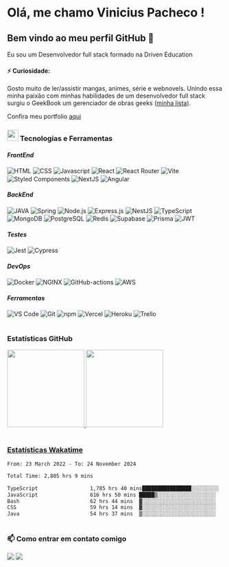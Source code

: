 # Olá, me chamo Vinicius Pacheco !

## Bem vindo ao meu perfil GitHub 👋

Eu sou um Desenvolvedor full stack formado na Driven Education

#### ⚡ Curiosidade:

Gosto muito de ler/assistir mangas, animes, série e webnovels. Unindo essa minha paixão com minhas habilidades de um desenvolvedor full stack surgiu o GeekBook um gerenciador de obras geeks ([minha lista](https://geek-book.vercel.app/shared/xPqn2OxDl)).

Confira meu portfolio [aqui](https://portfolio-thvinicius.vercel.app/)

### <img width="26" src="https://media1.giphy.com/media/IauL6LvGNlT3ffhcqq/giphy.gif"> Tecnologias e Ferramentas

#### _FrontEnd_

<div>
  <img align="center" title="HTML" alt="HTML" src="https://img.shields.io/badge/html5-%23E34F26.svg?style=for-the-badge&logo=html5&logoColor=white" />
  <img align="center" title="CSS" alt="CSS" src="https://img.shields.io/badge/css3-%231572B6.svg?style=for-the-badge&logo=css3&logoColor=white" />
  <img align="center" title="Javascript" alt="Javascript" src="https://img.shields.io/badge/javascript-%23323330.svg?style=for-the-badge&logo=javascript&logoColor=%23F7DF1E" />
  <img align="center" title="React" alt="React" src="https://img.shields.io/badge/react-%2320232a.svg?style=for-the-badge&logo=react&logoColor=%2361DAFB" />
  <img align="center" title="React Router" alt="React Router" src="https://img.shields.io/badge/React_Router-CA4245?style=for-the-badge&logo=react-router&logoColor=white" />
  <img align="center" title="Vite" alt="Vite" src="https://img.shields.io/badge/vite-%23646CFF.svg?style=for-the-badge&logo=vite&logoColor=white" />
  <img align="center" title="Styled Components" alt="Styled Components" src="https://img.shields.io/badge/styled--components-DB7093?style=for-the-badge&logo=styled-components&logoColor=white" />
  <img align="center" title="NextJS" alt="NextJS" src="https://img.shields.io/badge/Next-black?style=for-the-badge&logo=next.js&logoColor=white" />
  <img align="center" title="Angular" alt="Angular" src="https://img.shields.io/badge/angular-%23DD0031.svg?style=for-the-badge&logo=angular&logoColor=white" />
</div>

#### _BackEnd_

<div  >
  <img align="center" title="JAVA" alt="JAVA" src="https://img.shields.io/badge/java-%23ED8B00.svg?style=for-the-badge&logo=java&logoColor=white" />
  <img align="center" title="Spring" alt="Spring" src="https://img.shields.io/badge/spring-%236DB33F.svg?style=for-the-badge&logo=spring&logoColor=white" />
  <img align="center" title="Node.js" alt="Node.js" src="https://img.shields.io/badge/node.js-6DA55F?style=for-the-badge&logo=node.js&logoColor=white" />
  <img align="center" title="Express.js" alt="Express.js" src="https://img.shields.io/badge/express.js-%23404d59.svg?style=for-the-badge&logo=express&logoColor=%2361DAFB" />
  <img align="center" title="NestJS" alt="NestJS" src="https://img.shields.io/badge/nestjs-%23E0234E.svg?style=for-the-badge&logo=nestjs&logoColor=white" />
  <img align="center" title="TypeScript" alt="TypeScript" src="https://img.shields.io/badge/typescript-%23007ACC.svg?style=for-the-badge&logo=typescript&logoColor=white" />
  <img align="center" title="MongoDB" alt="MongoDB" src="https://img.shields.io/badge/MongoDB-%234ea94b.svg?style=for-the-badge&logo=mongodb&logoColor=white" />
  <img align="center" title="PostgreSQL" alt="PostgreSQL" src="https://img.shields.io/badge/redis-%23DD0031.svg?style=for-the-badge&logo=redis&logoColor=white" />
  <img align="center" title="Redis" alt="Redis" src="https://img.shields.io/badge/postgres-%23316192.svg?style=for-the-badge&logo=postgresql&logoColor=white" />
  <img align="center" title="Supabase" alt="Supabase" src="https://img.shields.io/badge/Supabase-3ECF8E?style=for-the-badge&logo=supabase&logoColor=white" />
  <img align="center" title="Prisma" alt="Prisma" src="https://img.shields.io/badge/Prisma-3982CE?style=for-the-badge&logo=Prisma&logoColor=white" />
  <img align="center" title="JWT" alt="JWT" src="https://img.shields.io/badge/JWT-black?style=for-the-badge&logo=JSON%20web%20tokens" />
</div>

#### _Testes_

<div>
    <img align="center" title="Jest" alt="Jest" src="https://img.shields.io/badge/-jest-%23C21325?style=for-the-badge&logo=jest&logoColor=white" />
    <img align="center" title="Cypress" alt="Cypress" src="https://img.shields.io/badge/-cypress-%23E5E5E5?style=for-the-badge&logo=cypress&logoColor=058a5e" />
</div>

#### _DevOps_

<div>
  <img align="center" title="Docker" alt="Docker" src="https://img.shields.io/badge/docker-%230db7ed.svg?style=for-the-badge&logo=docker&logoColor=white" />
  <img align="center" title="NGINX" alt="NGINX" src="https://img.shields.io/badge/nginx-%23009639.svg?style=for-the-badge&logo=nginx&logoColor=white" />
  <img align="center" title="GitHub-actions" alt="GitHub-actions" src="https://img.shields.io/badge/github%20actions-%232671E5.svg?style=for-the-badge&logo=githubactions&logoColor=white" />
  <img align="center" title="AWS" alt="AWS" src="https://img.shields.io/badge/AWS-%23FF9900.svg?style=for-the-badge&logo=amazon-aws&logoColor=white" />
</div>

#### _Ferramentas_

<div>
  <img align="center" title="VS Code" alt="VS Code" src="https://img.shields.io/badge/Visual%20Studio-5C2D91.svg?style=for-the-badge&logo=visual-studio&logoColor=white" />
  <img align="center" title="Git" alt="Git" src="https://img.shields.io/badge/git-%23F05033.svg?style=for-the-badge&logo=git&logoColor=white" />
  <img align="center" title="npm" alt="npm" src="https://img.shields.io/badge/NPM-%23000000.svg?style=for-the-badge&logo=npm&logoColor=white" />
  <img align="center" title="Vercel" alt="Vercel" src="https://img.shields.io/badge/vercel-%23000000.svg?style=for-the-badge&logo=vercel&logoColor=white" />
  <img align="center" title="Heroku" alt="Heroku" src="https://img.shields.io/badge/heroku-%23430098.svg?style=for-the-badge&logo=heroku&logoColor=white" />
  <img align="center" title="Trello" alt="Trello" src="https://img.shields.io/badge/Trello-%23026AA7.svg?style=for-the-badge&logo=Trello&logoColor=white" />
</div>

#

### Estatísticas GitHub

<div>
<a href="https://github.com/ThVinicius">
<img height="180em" src="https://github-readme-stats-thvinicius.vercel.app/api/top-langs/?username=ThVinicius&layout=compact&langs_count=7&theme=dracula&locale=pt-BR"/>
<img height="180em" src="https://github-readme-stats-thvinicius.vercel.app/api?username=ThVinicius&show_icons=true&theme=dracula&include_all_commits=true&count_private=true&locale=pt-BR"/>
</div>

#

### Estatísticas Wakatime

<!--START_SECTION:waka-->

```txt
From: 23 March 2022 - To: 24 November 2024

Total Time: 2,805 hrs 9 mins

TypeScript                 1,785 hrs 40 mins████████████████░░░░░░░░░   63.66 %
JavaScript                 616 hrs 50 mins █████▒░░░░░░░░░░░░░░░░░░░   21.99 %
Bash                       62 hrs 44 mins  ▓░░░░░░░░░░░░░░░░░░░░░░░░   02.24 %
CSS                        59 hrs 14 mins  ▓░░░░░░░░░░░░░░░░░░░░░░░░   02.11 %
Java                       54 hrs 37 mins  ▒░░░░░░░░░░░░░░░░░░░░░░░░   01.95 %
```

<!--END_SECTION:waka-->

#

### 📫 Como entrar em contato comigo

<div>
  <a href = "mailto:vinicioss9955@gmail.com"><img src="https://img.shields.io/badge/Gmail-D14836?style=for-the-badge&logo=gmail&logoColor=white" target="_blank"></a>
  <a href="https://www.linkedin.com/in/thvinicius" target="_blank"><img src="https://img.shields.io/badge/-LinkedIn-%230077B5?style=for-the-badge&logo=linkedin&logoColor=white" target="_blank"></a>
</div>

<!--
**ThVinicius/ThVinicius** is a ✨ _special_ ✨ repository because its `README.md` (this file) appears on your GitHub profile.

Here are some ideas to get you started:

- 🔭 I’m currently working on ...
- 🌱 I’m currently learning ...
- 👯 I’m looking to collaborate on ...
- 🤔 I’m looking for help with ...
- 💬 Ask me about ...
- 📫 How to reach me: ...
- 😄 Pronouns: ...
- ⚡ Fun fact: ...
-->
